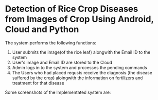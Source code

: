 # Detection of Rice Crop Diseases from Images of Crop Using Android, Cloud and Python

The system performs the following functions:

1) User submits the image(of the rice leaf) alongwith the Email ID to the system 
2) User's image and Email ID are stored to the Cloud 
3) Admin logs in to the system and processes the pending commands 
4) The Users who had placed requsts receive the diagnosis (the disease suffered by the crop) aloingwith the information on fertilizers and treatment for that disease

Some screenshots of the Implementated system are:


